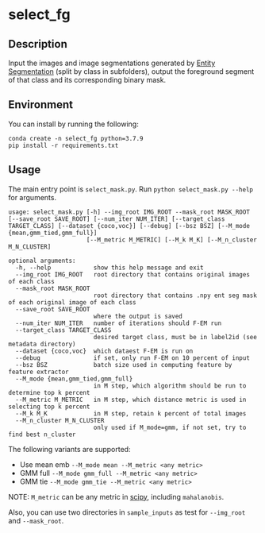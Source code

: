 # select_fg

## Description

Input the images and image segmentations generated by [Entity Segmentation](https://github.com/qqlu/Entity/tree/main/Entity) (split by class in subfolders), output the
foreground segment of that class and its corresponding binary mask.

## Environment
You can install by running the following:
```
conda create -n select_fg python=3.7.9
pip install -r requirements.txt
```

## Usage

The main entry point is `select_mask.py`. Run `python select_mask.py --help` for arguments.
```
usage: select_mask.py [-h] --img_root IMG_ROOT --mask_root MASK_ROOT [--save_root SAVE_ROOT] [--num_iter NUM_ITER] [--target_class TARGET_CLASS] [--dataset {coco,voc}] [--debug] [--bsz BSZ] [--M_mode {mean,gmm_tied,gmm_full}]
                      [--M_metric M_METRIC] [--M_k M_K] [--M_n_cluster M_N_CLUSTER]

optional arguments:
  -h, --help            show this help message and exit
  --img_root IMG_ROOT   root directory that contains original images of each class
  --mask_root MASK_ROOT
                        root directory that contains .npy ent seg mask of each original image of each class
  --save_root SAVE_ROOT
                        where the output is saved
  --num_iter NUM_ITER   number of iterations should F-EM run
  --target_class TARGET_CLASS
                        desired target class, must be in label2id (see metadata directory)
  --dataset {coco,voc}  which dataest F-EM is run on
  --debug               if set, only run F-EM on 10 percent of input
  --bsz BSZ             batch size used in computing feature by feature extractor
  --M_mode {mean,gmm_tied,gmm_full}
                        in M step, which algorithm should be run to determine top k percent
  --M_metric M_METRIC   in M step, which distance metric is used in selecting top k percent
  --M_k M_K             in M step, retain k percent of total images
  --M_n_cluster M_N_CLUSTER
                        only used if M_mode=gmm, if not set, try to find best n_cluster
```
The following variants are supported:

- Use mean emb
  `--M_mode mean --M_metric <any metric>`
- GMM full
  `--M_mode gmm_full --M_metric <any metric>`
- GMM tie
  `--M_mode gmm_tie --M_metric <any metric>`
 
NOTE: `M_metric` can be any metric in [scipy](https://docs.scipy.org/doc/scipy/reference/generated/scipy.spatial.distance.cdist.html#scipy.spatial.distance.cdist), including `mahalanobis`.

Also, you can use two directories in `sample_inputs` as test for `--img_root` and `--mask_root`. 
